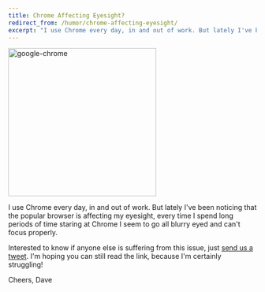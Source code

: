 ```yaml
---
title: Chrome Affecting Eyesight?
redirect_from: /humor/chrome-affecting-eyesight/
excerpt: "I use Chrome every day, in and out of work. But lately I've been noticing that the popular browser is affecting my eyesight, every time I spend long periods of time staring at Chrome I seem to go all blurry eyed and can't focus properly."
---
```


<img class="alignright size-medium wp-image-688 borderless" alt="google-chrome" src="http://david.darn.es/wp-content/uploads/2013/03/google-chrome-300x300.png" width="300" height="300" />

I use Chrome every day, in and out of work. But lately I've been noticing that the popular browser is affecting my eyesight, every time I spend long periods of time staring at Chrome I seem to go all blurry eyed and can't focus properly.

Interested to know if anyone else is suffering from this issue, just [send us a tweet][1]. I'm hoping you can still read the link, because I'm certainly struggling!

Cheers, Dave

 [1]: http://twitter.com/DavidDarnes "David Darnes on Twitter"

 <style>
 @-webkit-keyframes myeyes { 0%   { -webkit-filter: blur(0px); } 10%  { -webkit-filter: blur(0px); } 99%  { -webkit-filter: blur(5px); } 100% { -webkit-filter: blur(0px); } } body { -webkit-animation: myeyes !important; -webkit-animation-duration: 45s !important; -webkit-animation-iteration-count: infinite !important; } </style>
